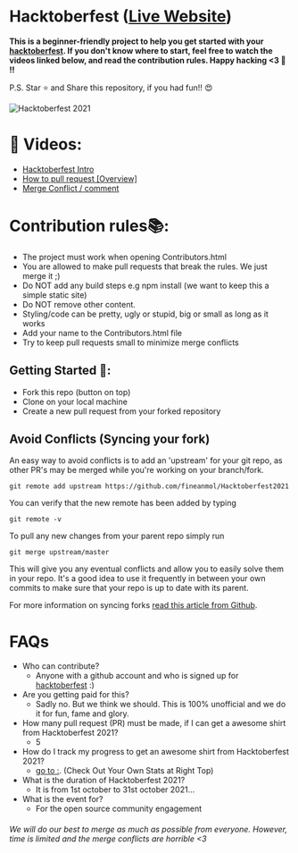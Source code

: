 # Hacktoberfest ([Live Website](https://hacktoberfest.digitalocean.com/))

**This is a beginner-friendly project to help you get started with your
[hacktoberfest](https://hacktoberfest.digitalocean.com/). If you don't
know where to start, feel free to watch the videos linked below, and
read the contribution rules. Happy hacking <3 💙 !!**

P.S. Star ⭐ and Share this repository, if you had fun!! 😍

![Hacktoberfest 2021](https://hacktoberfest.digitalocean.com/_nuxt/img/logo-hacktoberfest-full.f42e3b1.svg)


# 📌 Videos:

- [Hacktoberfest Intro](https://youtu.be/OsAFX_ZbgaE)
- [How to pull request [Overview]](https://youtu.be/DIj2q02gvKs)
- [Merge Conflict / comment](https://youtu.be/zOx5PJTY8CI)


# Contribution rules📚:

- The project must work when opening Contributors.html
- You are allowed to make pull requests that break the rules. We just merge it ;)
- Do NOT add any build steps e.g npm install (we want to keep this a simple static site)
- Do NOT remove other content.
- Styling/code can be pretty, ugly or stupid, big or small as long as it works
- Add your name to the Contributors.html file
- Try to keep pull requests small to minimize merge conflicts


## Getting Started 🤗:

- Fork this repo (button on top)
- Clone on your local machine
- Create a new pull request from your forked repository


## Avoid Conflicts (Syncing your fork)

An easy way to avoid conflicts is to add an 'upstream' for your git repo, as other PR's may be merged while you're working on your branch/fork.   

```terminal
git remote add upstream https://github.com/fineanmol/Hacktoberfest2021
```

You can verify that the new remote has been added by typing
```terminal
git remote -v
```

To pull any new changes from your parent repo simply run
```terminal
git merge upstream/master
```

This will give you any eventual conflicts and allow you to easily solve them in your repo. It's a good idea to use it frequently in between your own commits to make sure that your repo is up to date with its parent.

For more information on syncing forks [read this article from Github](https://help.github.com/articles/syncing-a-fork/).


# FAQs 

- Who can contribute?
  - Anyone with a github account and who is signed up for
[hacktoberfest](https://hacktoberfest.digitalocean.com/) :)
- Are you getting paid for this?
  - Sadly no. But we think we should. This is 100% unofficial and we do it for fun, fame and glory.
- How many pull request (PR) must be made, if I can get a awesome shirt from Hacktoberfest 2021?
  - 5
- How do I track my progress to get an awesome shirt from Hacktoberfest 2021?
  - [go to :](https://hacktoberfest.digitalocean.com/profile/). (Check Out Your Own Stats at Right Top)
- What is the duration of Hacktoberfest 2021?
  - It is from 1st october to 31st october 2021...
- What is the event for?
  - For the open source community engagement



###### *We will do our best to merge as much as possible from everyone. However, time is limited and the merge conflicts are horrible <3*
